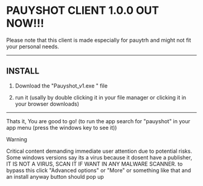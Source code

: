 # PAUYSHOT CLIENT 1.0.0 OUT NOW!!!
 

Please note that this client is made especially for pauytrh and might not fit your personal needs.
 

---
 

## INSTALL
 

1.  Download the "Pauyshot_v1.exe " file
   
2.  run it (usally by double clicking it in your file manager or clicking it in your browser downloads)

---
 
Thats it, You are good to go! (to run the app search for "pauyshot" in your app menu (press the windows key to see it))

> [!WARNING]  
> Critical content demanding immediate user attention due to potential risks.
> Some windows versions say its a virus because it dosent have a publisher, IT IS NOT A VIRUS, SCAN IT IF WANT IN ANY MALWARE SCANNER. to bypass this click "Advanced options"  or "More" or something like that and an install anyway button should pop up
